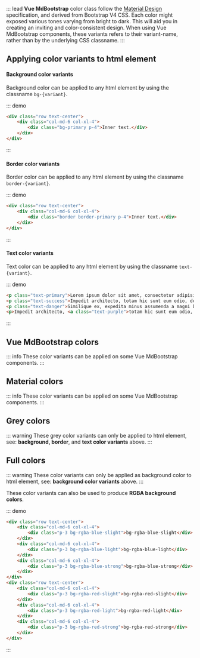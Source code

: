 ::: lead
**Vue MdBootstrap** color class follow the [Material Design](https://material.io/design) specification,
and derived from Bootstrap V4 CSS. Each color might exposed various tones varying from bright to dark. 
This will aid you in creating an inviting and color-consistent design. When using Vue MdBootstrap components, 
these variants refers to their variant-name, rather than by the underlying CSS classname.
:::


## Applying color variants to html element

#### Background color variants

Background color can be applied to any html element by using the classname `bg-{variant}`.

::: demo
```html
<div class="row text-center">
    <div class="col-md-6 col-xl-4">
        <div class="bg-primary p-4">Inner text.</div>
    </div>
</div>
```
:::


#### Border color variants

Border color can be applied to any html element by using the classname `border-{variant}`.

::: demo
```html
<div class="row text-center">
    <div class="col-md-6 col-xl-4">
        <div class="border border-primary p-4">Inner text.</div>
    </div>
</div>
```
:::


#### Text color variants

Text color can be applied to any html element by using the classname `text-{variant}`.

::: demo
```html
<p class="text-primary">Lorem ipsum dolor sit amet, consectetur adipisicing elit.</p>
<p class="text-success">Impedit architecto, totam hic sunt eum odio, deleniti.</p>
<p class="text-danger">Similique ex, expedita minus assumenda a magni beatae dolorum itaque.</p>
<p>Impedit architecto, <a class="text-purple">totam hic sunt eum odio, deleniti</a>.</p>
```
:::


## Vue MdBootstrap colors

<ColorPalete palette="bootstrap"></ColorPalete>

::: info
These color variants can be applied on some Vue MdBootstrap components.
:::


## Material colors

<ColorPalete palette="material"></ColorPalete>

::: info
These color variants can be applied on some Vue MdBootstrap components.
:::


## Grey colors

<ColorPalete palette="grays"></ColorPalete>

::: warning
These grey color variants can only be applied to html element, see: **background, border**,
and **text color variants** above.
:::


## Full colors

<ColorPalete palette="fullColor"></ColorPalete>

::: warning
These color variants can only be applied as background color to html element, 
see: **background color variants** above.
:::

<div class="pt-4"></div>

These color variants can also be used to produce **RGBA background colors**.

::: demo
```html
<div class="row text-center">
    <div class="col-md-6 col-xl-4">
        <div class="p-3 bg-rgba-blue-slight">bg-rgba-blue-slight</div>
    </div>
    <div class="col-md-6 col-xl-4">
        <div class="p-3 bg-rgba-blue-light">bg-rgba-blue-light</div>
    </div>
    <div class="col-md-6 col-xl-4">
        <div class="p-3 bg-rgba-blue-strong">bg-rgba-blue-strong</div>
    </div>
</div> 
<div class="row text-center">
    <div class="col-md-6 col-xl-4">
        <div class="p-3 bg-rgba-red-slight">bg-rgba-red-slight</div>
    </div>
    <div class="col-md-6 col-xl-4">
        <div class="p-3 bg-rgba-red-light">bg-rgba-red-light</div>
    </div>
    <div class="col-md-6 col-xl-4">
        <div class="p-3 bg-rgba-red-strong">bg-rgba-red-strong</div>
    </div>
</div>
```
:::
